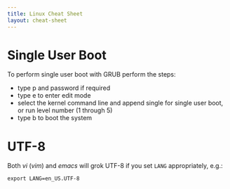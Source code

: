 ```yaml
---
title: Linux Cheat Sheet
layout: cheat-sheet
---
```


# Single User Boot

To perform single user boot with GRUB perform the steps:

* type p and password if required
* type e to enter edit mode
* select the kernel command line and append single for single user
  boot, or run level number (1 through 5)
* type b to boot the system

# UTF-8

Both *vi* (*vim*) and *emacs* will grok UTF-8 if you set `LANG`
appropriately, e.g.:

    export LANG=en_US.UTF-8
    
